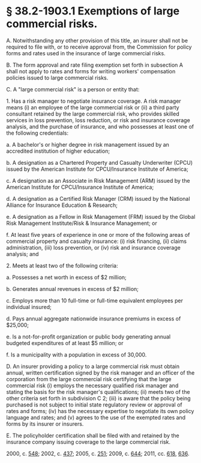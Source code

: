 # § 38.2-1903.1 Exemptions of large commercial risks.

<p>A. Notwithstanding any other provision of this title, an insurer shall not be required to file with, or to receive approval from, the Commission for policy forms and rates used in the insurance of large commercial risks.</p><p>B. The form approval and rate filing exemption set forth in subsection A shall not apply to rates and forms for writing workers' compensation policies issued to large commercial risks.</p><p>C. A "large commercial risk" is a person or entity that:</p><p>1. Has a risk manager to negotiate insurance coverage. A risk manager means (i) an employee of the large commercial risk or (ii) a third party consultant retained by the large commercial risk, who provides skilled services in loss prevention, loss reduction, or risk and insurance coverage analysis, and the purchase of insurance, and who possesses at least one of the following credentials:</p><p>a. A bachelor's or higher degree in risk management issued by an accredited institution of higher education;</p><p>b. A designation as a Chartered Property and Casualty Underwriter (CPCU) issued by the American Institute for CPCU/Insurance Institute of America;</p><p>c. A designation as an Associate in Risk Management (ARM) issued by the American Institute for CPCU/Insurance Institute of America;</p><p>d. A designation as a Certified Risk Manager (CRM) issued by the National Alliance for Insurance Education &amp; Research;</p><p>e. A designation as a Fellow in Risk Management (FRM) issued by the Global Risk Management Institute/Risk &amp; Insurance Management; or</p><p>f. At least five years of experience in one or more of the following areas of commercial property and casualty insurance: (i) risk financing, (ii) claims administration, (iii) loss prevention, or (iv) risk and insurance coverage analysis; and</p><p>2. Meets at least two of the following criteria:</p><p>a. Possesses a net worth in excess of $2 million;</p><p>b. Generates annual revenues in excess of $2 million;</p><p>c. Employs more than 10 full-time or full-time equivalent employees per individual insured;</p><p>d. Pays annual aggregate nationwide insurance premiums in excess of $25,000;</p><p>e. Is a not-for-profit organization or public body generating annual budgeted expenditures of at least $5 million; or</p><p>f. Is a municipality with a population in excess of 30,000.</p><p>D. An insurer providing a policy to a large commercial risk must obtain annual, written certification signed by the risk manager and an officer of the corporation from the large commercial risk certifying that the large commercial risk (i) employs the necessary qualified risk manager and stating the basis for the risk manager's qualifications; (ii) meets two of the other criteria set forth in subdivision C 2; (iii) is aware that the policy being purchased is not subject to initial state regulatory review or approval of rates and forms; (iv) has the necessary expertise to negotiate its own policy language and rates; and (v) agrees to the use of the exempted rates and forms by its insurer or insurers.</p><p>E. The policyholder certification shall be filed with and retained by the insurance company issuing coverage to the large commercial risk.</p><p>2000, c. <a href='http://lis.virginia.gov/cgi-bin/legp604.exe?001+ful+CHAP0548'>548</a>; 2002, c. <a href='http://lis.virginia.gov/cgi-bin/legp604.exe?021+ful+CHAP0437'>437</a>; 2005, c. <a href='http://lis.virginia.gov/cgi-bin/legp604.exe?051+ful+CHAP0251'>251</a>; 2009, c. <a href='http://lis.virginia.gov/cgi-bin/legp604.exe?091+ful+CHAP0644'>644</a>; 2011, cc. <a href='http://lis.virginia.gov/cgi-bin/legp604.exe?111+ful+CHAP0618'>618</a>, <a href='http://lis.virginia.gov/cgi-bin/legp604.exe?111+ful+CHAP0636'>636</a>.</p>
